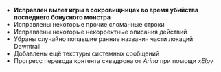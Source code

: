 * **Исправлен вылет игры в сокровищницах во время убийства последнего бонусного монстра**
* Исправлены некоторые прочие сломанные строки
* Исправлены некоторые некорректные описания действий
* Убраны случайно попавшие ранние названия части локаций Dawntrail
* Добавлены ещё текстуры системных сообщений
* Прогресс перевода контента сквадрона от _Arina_ при помощи _xElpy_
